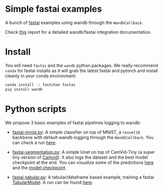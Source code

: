 # Simple fastai examples
A bunch of [fastai](https://github.com/fastai/fastai) examples using wandb through the `WandbCallback`.

Check [this](https://wandb.ai/borisd13/demo_config/reports/Visualize-Track-Compare-Fastai-Models--Vmlldzo4MzAyNA) report for a detailed wandb/fastai integration documentation.

# Install
You will need `fastai` and the `wandb` python packages. We really recommend `conda` for fastai installs as it will grab the latest fastai and pytorch and install cleanly in your conda environment:

```bash
conda install -c fastchan fastai
pip install wandb
```


# Python scripts
We propose 3 basic examples of fastai pipelines logging to wandb:

- [fastai-mnist.py](fastai-mnist.py): A simple classifier on top of MNIST, a `resnet18` backbone with default wandb logging through the `WandbCallback`. You can check a run [here](https://wandb.ai/tcapelle/fastai-mnist?workspace=user-tcapelle).

- [fastai-segmentation.py](fastai-segmentation.py): A simple Unet on top of CamVid-Tiny (a super tiny version of [Camvid](https://paperswithcode.com/dataset/camvid)). It also logs the dataset and the best model checkpoint at the end. You can visualize some of the predictions [here](https://wandb.ai/tcapelle/fastai-camvid/runs/3nfmevj0?workspace=user-tcapelle) and the [model checkpoint](https://wandb.ai/tcapelle/fastai-camvid/artifacts/model/run-3nfmevj0-model/66ed3380c1cbc0769c8d/files).

- [fastai-tabular.py](fastai-tabular.py): A tabular/dataframe based example, training a fastai [TabularModel](https://docs.fast.ai/tutorial.tabular.html). A run can be found [here](https://wandb.ai/tcapelle/fastai-tabular/runs/dfmyy7vz?workspace=user-tcapelle).

